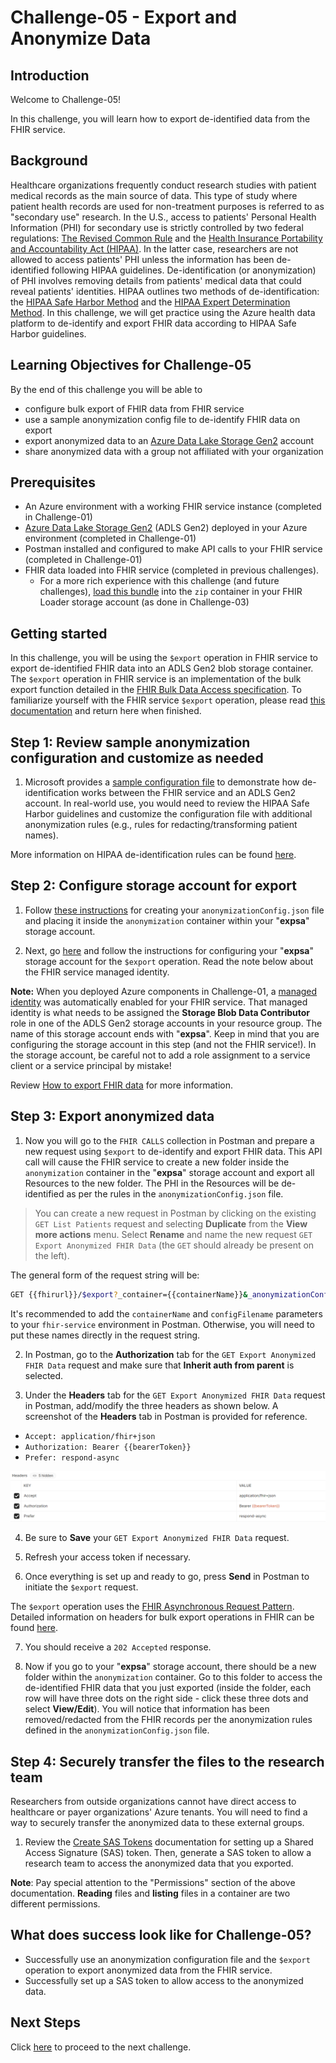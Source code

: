 # Challenge-05 - Export and Anonymize Data

## Introduction

Welcome to Challenge-05!

In this challenge, you will learn how to export de-identified data from the FHIR service.

## Background

Healthcare organizations frequently conduct research studies with patient medical records as the main source of data. This type of study where patient health records are used for non-treatment purposes is referred to as "secondary use" research. In the U.S., access to patients' Personal Health Information (PHI) for secondary use is strictly controlled by two federal regulations: [The Revised Common Rule](https://www.hhs.gov/ohrp/regulations-and-policy/regulations/finalized-revisions-common-rule/index.html) and the [Health Insurance Portability and Accountability Act (HIPAA)](https://www.cdc.gov/phlp/publications/topic/hipaa.html#:~:text=The%20Health%20Insurance%20Portability%20and,the%20patient's%20consent%20or%20knowledge.). In the latter case, researchers are not allowed to access patients' PHI unless the information has been de-identified following HIPAA guidelines. De-identification (or anonymization) of PHI involves removing details from patients' medical data that could reveal patients' identities. HIPAA outlines two methods of de-identification: the [HIPAA Safe Harbor Method](https://www.hhs.gov/hipaa/for-professionals/privacy/special-topics/de-identification/index.html#safeharborguidance) and the [HIPAA Expert Determination Method](https://www.hhs.gov/hipaa/for-professionals/privacy/special-topics/de-identification/index.html#guidancedetermination). In this challenge, we will get practice using the Azure health data platform to de-identify and export FHIR data according to HIPAA Safe Harbor guidelines.

## Learning Objectives for Challenge-05

By the end of this challenge you will be able to 

+ configure bulk export of FHIR data from FHIR service
+ use a sample anonymization config file to de-identify FHIR data on export
+ export anonymized data to an [Azure Data Lake Storage Gen2](https://docs.microsoft.com/azure/storage/blobs/data-lake-storage-introduction) account
+ share anonymized data with a group not affiliated with your organization

## Prerequisites

+ An Azure environment with a working FHIR service instance (completed in Challenge-01) 
+ [Azure Data Lake Storage Gen2](https://docs.microsoft.com/azure/storage/blobs/data-lake-storage-introduction) (ADLS Gen2) deployed in your Azure environment (completed in Challenge-01) 
+ Postman installed and configured to make API calls to your FHIR service (completed in Challenge-01) 
+ FHIR data loaded into FHIR service (completed in previous challenges).
  + For a more rich experience with this challenge (and future challenges), [load this bundle](./synthea_sample_data_fhir_r4%20OpenHack.zip) into the `zip` container in your FHIR Loader storage account (as done in Challenge-03) 

## Getting started

In this challenge, you will be using the `$export` operation in FHIR service to export de-identified FHIR data into an ADLS Gen2 blob storage container. The `$export` operation in FHIR service is an implementation of the bulk export function detailed in the [FHIR Bulk Data Access specification](https://hl7.org/fhir/uv/bulkdata/export/index.html). To familiarize yourself with the FHIR service `$export` operation, please read [this documentation](https://docs.microsoft.com/en-us/azure/healthcare-apis/fhir/export-data) and return here when finished. 

## Step 1: Review sample anonymization configuration and customize as needed

1. Microsoft provides a [sample configuration file](https://docs.microsoft.com/azure/healthcare-apis/fhir/de-identified-export#configuration-file) to demonstrate how de-identification works between the FHIR service and an ADLS Gen2 account. In real-world use, you would need to review the HIPAA Safe Harbor guidelines and customize the configuration file with additional anonymization rules (e.g., rules for redacting/transforming patient names).

  More information on HIPAA de-identification rules can be found [here](https://www.hhs.gov/hipaa/for-professionals/privacy/special-topics/de-identification/index.html).

## Step 2: Configure storage account for export
1. Follow [these instructions](https://docs.microsoft.com/en-us/azure/healthcare-apis/fhir/de-identified-export) for creating your `anonymizationConfig.json` file and placing it inside the `anonymization` container within your "**expsa**" storage account.

2. Next, go [here](https://docs.microsoft.com/azure/healthcare-apis/fhir/configure-export-data) and follow the instructions for configuring your "**expsa**" storage account for the `$export` operation. Read the note below about the FHIR service managed identity.

  **Note:** When you deployed Azure components in Challenge-01, a [managed identity](https://docs.microsoft.com/azure/active-directory/managed-identities-azure-resources/overview) was automatically enabled for your FHIR service. That managed identity is what needs to be assigned the **Storage Blob Data Contributor** role in one of the ADLS Gen2 storage accounts in your resource group. The name of this storage account ends with "**expsa**". Keep in mind that you are configuring the storage account in this step (and not the FHIR service!). In the storage account, be careful not to add a role assignment to a service client or a service principal by mistake!

  Review [How to export FHIR data](https://docs.microsoft.com/azure/healthcare-apis/fhir/export-data) for more information.

## Step 3: Export anonymized data

1. Now you will go to the `FHIR CALLS` collection in Postman and prepare a new request using `$export` to de-identify and export FHIR data. This API call will cause the FHIR service to create a new folder inside the `anonymization` container in the "**expsa**" storage account and export all Resources to the new folder. The PHI in the Resources will be de-identified as per the rules in the `anonymizationConfig.json` file.  

> You can create a new request in Postman by clicking on the existing `GET List Patients` request and selecting **Duplicate** from the **View more actions** menu. Select **Rename** and name the new request `GET Export Anonymized FHIR Data` (the `GET` should already be present on the left). 

  The general form of the request string will be:

  ```sh
  GET {{fhirurl}}/$export?_container={{containerName}}&_anonymizationConfig={{configFilename}}
  ```
  It's recommended to add the `containerName` and `configFilename` parameters to your `fhir-service` environment in Postman. Otherwise, you will need to put these names directly in the request string.

2. In Postman, go to the **Authorization** tab for the `GET Export Anonymized FHIR Data` request and make sure that **Inherit auth from parent** is selected. 

3. Under the **Headers** tab for the `GET Export Anonymized FHIR Data` request in Postman, add/modify the three headers as shown below. A screenshot of the **Headers** tab in Postman is provided for reference.

+ `Accept: application/fhir+json`
+ `Authorization: Bearer {{bearerToken}}`
+ `Prefer: respond-async`

![export-header](./media/Export_Headers.png)

4. Be sure to **Save** your `GET Export Anonymized FHIR Data` request.

5. Refresh your access token if necessary.

6. Once everything is set up and ready to go, press **Send** in Postman to initiate the `$export` request.

The `$export` operation uses the [FHIR Asynchronous Request Pattern](https://hl7.org/fhir/R4/async.html). Detailed information on headers for bulk export operations in FHIR can be found [here](https://hl7.org/Fhir/uv/bulkdata/export/index.html#headers).

7. You should receive a `202 Accepted` response.

8. Now if you go to your "**expsa**" storage account, there should be a new folder within the `anonymization` container. Go to this folder to access the de-identified FHIR data that you just exported (inside the folder, each row will have three dots on the right side - click these three dots and select **View/Edit**). You will notice that information has been removed/redacted from the FHIR records per the anonymization rules defined in the `anonymizationConfig.json` file. 

## Step 4: Securely transfer the files to the research team

Researchers from outside organizations cannot have direct access to healthcare or payer organizations' Azure tenants. You will need to find a way to securely transfer the anonymized data to these external groups.

1. Review the [Create SAS Tokens](https://docs.microsoft.com/azure/cognitive-services/translator/document-translation/create-sas-tokens?tabs=Containers) documentation for setting up a Shared Access Signature (SAS) token. Then, generate a SAS token to allow a research team to access the anonymized data that you exported.

**Note**: Pay special attention to the "Permissions" section of the above documentation. **Reading** files and **listing** files in a container are two different permissions.

## What does success look like for Challenge-05?

+ Successfully use an anonymization configuration file and the `$export` operation to export anonymized data from the FHIR service.
+ Successfully set up a SAS token to allow access to the anonymized data.

## Next Steps

Click [here](<../Challenge-07 - FHIR service consent capabilities/ReadMe.md>) to proceed to the next challenge.
